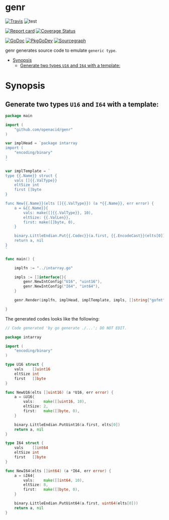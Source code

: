# genr

[![Travis](https://travis-ci.com/openacid/genr.svg?branch=main)](https://travis-ci.com/openacid/genr)
![test](https://github.com/openacid/genr/workflows/test/badge.svg)

[![Report card](https://goreportcard.com/badge/github.com/openacid/genr)](https://goreportcard.com/report/github.com/openacid/genr)
[![Coverage Status](https://coveralls.io/repos/github/openacid/genr/badge.svg?branch=main&service=github)](https://coveralls.io/github/openacid/genr?branch=main&service=github)

[![GoDoc](https://godoc.org/github.com/openacid/genr?status.svg)](http://godoc.org/github.com/openacid/genr)
[![PkgGoDev](https://pkg.go.dev/badge/github.com/openacid/genr)](https://pkg.go.dev/github.com/openacid/genr)
[![Sourcegraph](https://sourcegraph.com/github.com/openacid/genr/-/badge.svg)](https://sourcegraph.com/github.com/openacid/genr?badge)

genr generates source code to emulate `generic type`.

<!-- START doctoc generated TOC please keep comment here to allow auto update -->
<!-- DON'T EDIT THIS SECTION, INSTEAD RE-RUN doctoc TO UPDATE -->


- [Synopsis](#synopsis)
  - [Generate two types `U16` and `I64` with a template:](#generate-two-types-u16-and-i64-with-a-template)

<!-- END doctoc generated TOC please keep comment here to allow auto update -->


# Synopsis

## Generate two types `U16` and `I64` with a template:

```go
package main

import (
	"github.com/openacid/genr"
)

var implHead = `package intarray
import (
	"encoding/binary"
)
`

var implTemplate = `
type {{.Name}} struct {
	vals []{{.ValType}}
	eltSize int
	first []byte
}

func New{{.Name}}(elts []{{.ValType}}) (a *{{.Name}}, err error) {
	a = &{{.Name}}{
		vals: make([]{{.ValType}}, 10),
		eltSize: {{.ValLen}},
		first: make([]byte, 0),
	}

	binary.LittleEndian.Put{{.Codec}}(a.first, {{.EncodeCast}}(elts[0]))
	return a, nil
}
`

func main() {

	implfn := "../intarray.go"

	impls := []interface{}{
		genr.NewIntConfig("U16", "uint16"),
		genr.NewIntConfig("I64", "int64"),
	}

	genr.Render(implfn, implHead, implTemplate, impls, []string{"gofmt", "unconvert"})

}

```

The generated codes looks like the following:

```go
// Code generated 'by go generate ./...'; DO NOT EDIT.

package intarray

import (
	"encoding/binary"
)

type U16 struct {
	vals    []uint16
	eltSize int
	first   []byte
}

func NewU16(elts []uint16) (a *U16, err error) {
	a = &U16{
		vals:    make([]uint16, 10),
		eltSize: 2,
		first:   make([]byte, 0),
	}

	binary.LittleEndian.PutUint16(a.first, elts[0])
	return a, nil
}

type I64 struct {
	vals    []int64
	eltSize int
	first   []byte
}

func NewI64(elts []int64) (a *I64, err error) {
	a = &I64{
		vals:    make([]int64, 10),
		eltSize: 8,
		first:   make([]byte, 0),
	}

	binary.LittleEndian.PutUint64(a.first, uint64(elts[0]))
	return a, nil
}
```